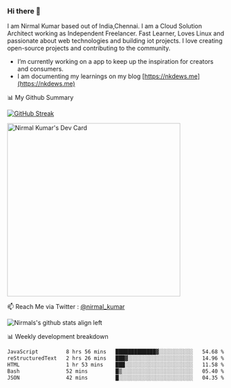 ### Hi there 👋

 I am Nirmal Kumar based out of India,Chennai. I am a Cloud Solution Architect working as Independent Freelancer. Fast Learner, Loves Linux and passionate about web technologies and building iot projects. I love creating open-source projects and contributing to the community.

- I’m currently working on a app to keep up the inspiration for creators and consumers.
- I am documenting my learnings on my blog [https://nkdews.me](https://nkdews.me)


📊 My Github Summary

[![GitHub Streak](https://github-readme-streak-stats.herokuapp.com?user=nk-gears&theme=dark&hide_border=true&date_format=M%20j%5B%2C%20Y%5D)](https://git.io/streak-stats)

<a href="https://app.daily.dev/nirmal_kumar"><img src="https://api.daily.dev/devcards/a16cfcf02d384b16b41de71ce4d1d811.png?r=8ve" width="400" alt="Nirmal Kumar's Dev Card"/></a>

📫 Reach Me via  Twitter : [@nirmal_kumar](https://twitter.com/nirmal_kumar)

![Nirmals's github stats align left](https://github-readme-stats.vercel.app/api?username=nk-gears&show_icons=true)


📊 Weekly development breakdown

<!--START_SECTION:waka-->

```txt
JavaScript         8 hrs 56 mins   █████████████▓░░░░░░░░░░░   54.68 %
reStructuredText   2 hrs 26 mins   ███▓░░░░░░░░░░░░░░░░░░░░░   14.96 %
HTML               1 hr 53 mins    ███░░░░░░░░░░░░░░░░░░░░░░   11.58 %
Bash               52 mins         █▒░░░░░░░░░░░░░░░░░░░░░░░   05.40 %
JSON               42 mins         █░░░░░░░░░░░░░░░░░░░░░░░░   04.35 %
```

<!--END_SECTION:waka-->


